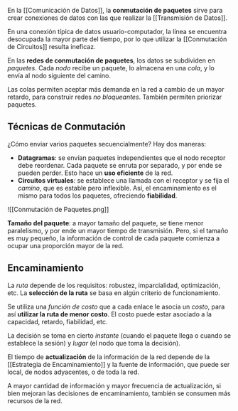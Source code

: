 En la [[Comunicación de Datos]], la **conmutación de paquetes** sirve para crear conexiones de datos con las que realizar la [[Transmisión de Datos]].

En una conexión típica de datos usuario-computador, la línea se encuentra desocupada la mayor parte del tiempo, por lo que utilizar la [[Conmutación de Circuitos]] resulta ineficaz.

En las **redes de conmutación de paquetes**, los datos se subdividen en *paquetes*. Cada *nodo* recibe un paquete, lo almacena en una *cola*, y lo envía al nodo siguiente del camino.

Las colas permiten aceptar más demanda en la red a cambio de un mayor retardo, para construir redes *no bloqueantes*. También permiten priorizar paquetes.

## Técnicas de Conmutación

¿Cómo enviar varios paquetes secuencialmente? Hay dos maneras:

- **Datagramas**: se envían paquetes independientes que el nodo receptor debe reordenar. Cada paquete se enruta por separado, y por ende se pueden perder. Esto hace un **uso eficiente** de la red.
- **Circuitos virtuales**: se establece una llamada con el receptor y se fija el *camino*, que es estable pero inflexible. Así, el encaminamiento es el mismo para todos los paquetes, ofreciendo **fiabilidad**.

![[Conmutación de Paquetes.png]]

**Tamaño del paquete**: a mayor tamaño del paquete, se tiene menor paralelismo, y por ende un mayor tiempo de transmisión. Pero, si el tamaño es muy pequeño, la información de control de cada paquete comienza a ocupar una proporción mayor de la red.

## Encaminamiento

La *ruta* depende de los requisitos: robustez, imparcialidad, optimización, etc. La **selección de la ruta** se basa en algún criterio de funcionamiento.

Se utiliza una *función de costo* que a cada enlace le asocia un *costo*, para así **utilizar la ruta de menor costo**. El costo puede estar asociado a la capacidad, retardo, fiabilidad, etc.

La decisión se toma en cierto *instante* (cuando el paquete llega o cuando se establece la sesión) y *lugar* (el nodo que toma la decisión).

El tiempo de **actualización** de la información de la red depende de la [[Estrategia de Encaminamiento]] y la fuente de información, que puede ser local, de nodos adyacentes, o de toda la red.

A mayor cantidad de información y mayor frecuencia de actualización, si bien mejoran las decisiones de encaminamiento, también se consumen más recursos de la red.
